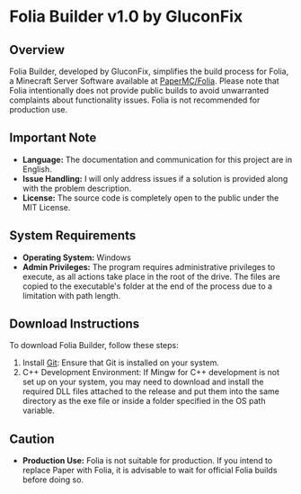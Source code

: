 # Folia Builder v1.0 by GluconFix

## Overview

Folia Builder, developed by GluconFix, simplifies the build process for Folia, a Minecraft Server Software available at [PaperMC/Folia](https://github.com/PaperMC/Folia). Please note that Folia intentionally does not provide public builds to avoid unwarranted complaints about functionality issues. Folia is not recommended for production use.

## Important Note

- **Language:** The documentation and communication for this project are in English.
- **Issue Handling:** I will only address issues if a solution is provided along with the problem description.
- **License:** The source code is completely open to the public under the MIT License.

## System Requirements

- **Operating System:** Windows
- **Admin Privileges:** The program requires administrative privileges to execute, as all actions take place in the root of the drive. The files are copied to the executable's folder at the end of the process due to a limitation with path length.

## Download Instructions

To download Folia Builder, follow these steps:

1. Install [Git](https://git-scm.com/downloads): Ensure that Git is installed on your system.
2. C++ Development Environment: If Mingw for C++ development is not set up on your system, you may need to download and install the required DLL files attached to the release and put them into the same directory as the exe file or inside a folder specified in the OS path variable.

## Caution

- **Production Use:** Folia is not suitable for production. If you intend to replace Paper with Folia, it is advisable to wait for official Folia builds before doing so.

